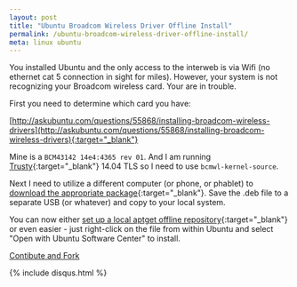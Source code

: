 ```yaml
---
layout: post
title: "Ubuntu Broadcom Wireless Driver Offline Install"
permalink: /ubuntu-broadcom-wireless-driver-offline-install/
meta: linux ubuntu
---
```

You installed Ubuntu and the only access to the interweb is via Wifi (no ethernet cat 5 connection in sight for miles).  However, your system is not recognizing your Broadcom wireless card.  Your are in trouble.

First you need to determine which card you have:

[http://askubuntu.com/questions/55868/installing-broadcom-wireless-drivers](http://askubuntu.com/questions/55868/installing-broadcom-wireless-drivers){:target="_blank"}

Mine is a ```BCM43142 14e4:4365 rev 01```.  And I am running [Trusty](https://wiki.ubuntu.com/DevelopmentCodeNames){:target="_blank"} 14.04 TLS so I need to use ```bcmwl-kernel-source```. 

Next I need to utilize a different computer (or phone, or phablet) to [download the appropriate package](https://launchpad.net/ubuntu/+source/bcmwl){:target="_blank"}. Save the .deb file to a separate USB (or whatever) and copy to your local system.

You can now either [set up a local aptget offline repository](https://help.ubuntu.com/community/AptGet/Offline/Repository){:target="_blank"} or even easier - just right-click on the file from within Ubuntu and select "Open with Ubuntu Software Center" to install.

<span class="fi-page-edit size-21"></span> <a href="{{ site.post_source_root }}2015-11-11-ubuntu-broadcom-wireless-driver-offline-install.markdown" target="_blank">Contibute and Fork</a>

{% include disqus.html %}
